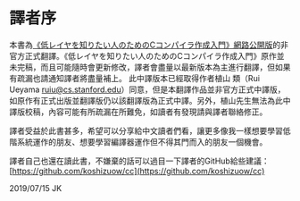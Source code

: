 # 譯者序

本書為[《低レイヤを知りたい人のためのCコンパイラ作成入門》網路公開版](https://www.sigbus.info/compilerbook)的非官方正式翻譯。《低レイヤを知りたい人のためのCコンパイラ作成入門》原作並未完稿，而且可能隨時會更新修改，譯者會盡量以最新版本為主進行翻譯，但如果有疏漏也請通知譯者將盡量補上。 此中譯版本已經取得作者植山 類（Rui Ueyama [ruiu@cs.stanford.edu](mailto:ruiu@cs.stanford.edu)）同意，但是本翻譯作品並非官方正式中譯版，如原作有正式出版並翻譯版仍以該翻譯版為正式中譯。另外，植山先生無法為此中譯版校稿，內容可能有所疏漏在所難免，如讀者有發現請與譯者聯絡修正。

譯者受益於此書甚多，希望可以分享給中文讀者們看，讓更多像我一樣想要學習低階系統運作的朋友、想要學習編譯器運作但不得其門而入的朋友一個機會。 

譯者自己也還在讀此書，不嫌棄的話可以過目一下譯者的GitHub給些建議：[https://github.com/koshizuow/cc](https://github.com/koshizuow/cc)

2019/07/15 JK

